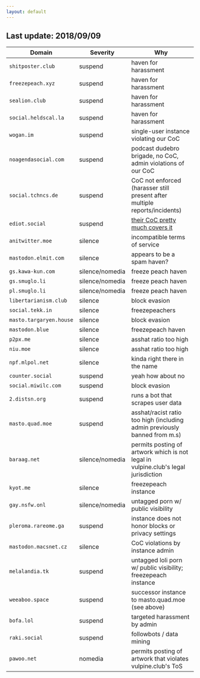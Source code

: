 ```yaml
---
layout: default
---
```


## Last update: 2018/09/09

Domain | Severity | Why
------ | -------- | ---
`shitposter.club` | suspend | haven for harassment
`freezepeach.xyz` | suspend | haven for harassment
`sealion.club` | suspend | haven for harassment
`social.heldscal.la` | suspend | haven for harassment
`wogan.im` | suspend | single-user instance violating our CoC
`noagendasocial.com` | suspend | podcast dudebro brigade, no CoC, admin violations of our CoC
`social.tchncs.de` | suspend | CoC not enforced (harasser still present after multiple reports/incidents)
`ediot.social` | suspend | [their CoC pretty much covers it](http://ediot.social/about/more)
`anitwitter.moe` | silence | incompatible terms of service
`mastodon.elmit.com` | silence | appears to be a spam haven?
`gs.kawa-kun.com` | silence/nomedia | freeze peach haven
`gs.smuglo.li` | silence/nomedia | freeze peach haven
`pl.smuglo.li` | silence/nomedia | freeze peach haven
`libertarianism.club` | silence | block evasion
`social.tekk.in` | silence | freezepeachers
`masto.targaryen.house` | silence | block evasion
`mastodon.blue` | silence | freezepeach haven
`p2px.me` | silence | asshat ratio too high
`niu.moe` | silence | asshat ratio too high
`npf.mlpol.net` | silence | <span title="npf = nazi pony fuckers">kinda right there in the name</span>
`counter.social` | suspend | yeah how about no
`social.miwilc.com` | suspend | block evasion
`2.distsn.org` | suspend | runs a bot that scrapes user data
`masto.quad.moe` | suspend | asshat/racist ratio too high (including admin previously banned from m.s)
`baraag.net` | silence/nomedia | permits posting of artwork which is not legal in vulpine.club's legal jurisdiction
`kyot.me` | silence | freezepeach instance
`gay.nsfw.onl` | silence/nomedia | untagged porn w/ public visibility
`pleroma.rareome.ga` | suspend | instance does not honor blocks or privacy settings
`mastodon.macsnet.cz` | silence | CoC violations by instance admin
`melalandia.tk` | suspend | untagged loli porn w/ public visibility; freezepeach instance
`weeaboo.space` | suspend | successor instance to masto.quad.moe (see above)
`bofa.lol` | suspend | targeted harassment by admin
`raki.social` | suspend | followbots / data mining
`pawoo.net` | nomedia | permits posting of artwork that violates vulpine.club's ToS
